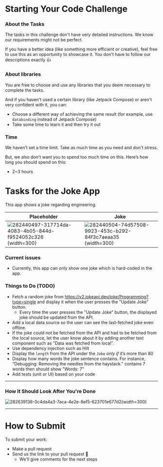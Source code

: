 # Starting Your Code Challenge
### About the Tasks
The tasks in this challenge don't have very detailed instructions. We know our requirements might not be perfect.

If you have a better idea (like something more efficient or creative), feel free to use this as an opportunity to showcase it. You don't have to follow our descriptions exactly 👍

### About libraries
You are free to choose and use any libraries that you deem necessary to complete the tasks.

And if you haven't used a certain library (like Jetpack Compose) or aren't very confident with it, you can:
- Choose a different way of achieving the same result (for example, use `databinding` instead of Jetpack Compose)
- Take some time to learn it and then try it out

### Time
We haven't set a time limit. Take as much time as you need and don't stress.

But, we also don't want you to spend too much time on this. Here’s how long you should spend on this:
- 2~3 hours

# Tasks for the Joke App
This app shows a joke regarding engineering.

|Placeholder|Joke|
|----|----|
|![282440497-317714da-4083-4b05-844d-f9524052c326](https://github.com/WASSHAHiring/android-code-challenge-template/assets/40135056/df52fe31-602a-4507-8c4c-3c839569f653){width=300}|![282440504-74d57508-9923-453c-b292-84f3c7aeaa35](https://github.com/WASSHAHiring/android-code-challenge-template/assets/40135056/40dd2f20-a672-419f-8cd8-d0c32747ead0){width=300}|

### Current issues
- Currently, this app can only show one joke which is hard-coded in the app.


### Things to Do (TODO)
- Fetch a random joke from https://v2.jokeapi.dev/joke/Programming?type=single and display it when the user presses the "Update Joke" button.
  -  Every time the user presses the "Update Joke" button, the displayed joke should be updated from the API. 
- Add a local data source so the user can see the last-fetched joke even offline.
- If the joke could not be fetched from the API and had to be fetched from the local source, let the user know about it by adding another text component such as "Data was fetched from local". 
- Use dependency injection such as Hilt
- Display the `length` from the API under the `Joke` *only if* it’s more than 80
- Display how many words the joke sentence contains. For instance, "Debugging: Removing the needles from the haystack." contains 7 words then should show "Words: 7"
- Add tests (unit or UI) based on your code

---
### How It Should Look After You're Done

![282639136-0c4da4a3-7aca-4e2e-8ef5-623701e677d2](https://github.com/WASSHAHiring/android-code-challenge-template/assets/40135056/1b622838-d2fc-4ce1-ab40-1ccda3b4bd2e){width=300}


---

# How to Submit
To submit your work:
- Make a pull request
- Send us the link to your pull request 🙏
    - We'll give comments for the next steps
